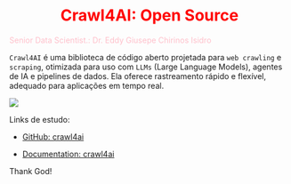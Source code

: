 # <h1 style="text-align: center;"><font color="red">Crawl4AI: Open Source</font></h1>

<font color="pink">Senior Data Scientist.: Dr. Eddy Giusepe Chirinos Isidro</font>


``Crawl4AI`` é uma biblioteca de código aberto projetada para ``web crawling`` e ``scraping``, otimizada para uso com ``LLMs`` (Large Language Models), agentes de IA e pipelines de dados. Ela oferece rastreamento rápido e flexível, adequado para aplicações em tempo real.



![](https://i.ytimg.com/vi/Ex3EpKxlMO0/maxresdefault.jpg)






Links de estudo:

* [GitHub: crawl4ai](https://github.com/unclecode/crawl4ai?tab=readme-ov-file)

* [Documentation: crawl4ai](https://docs.crawl4ai.com/)







Thank God!
